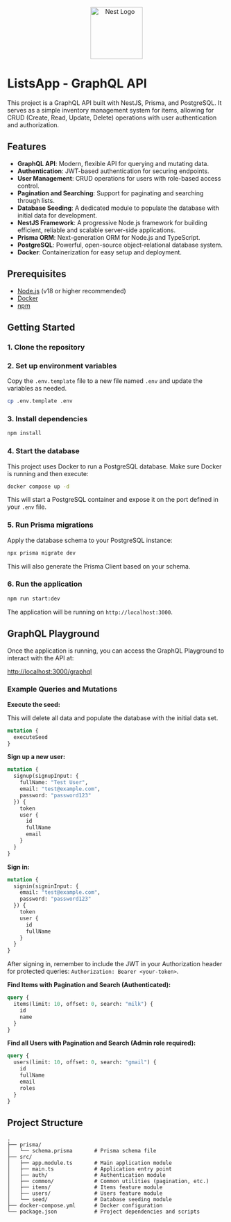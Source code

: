 <p align="center">
  <a href="http://nestjs.com/" target="blank"><img src="https://nestjs.com/img/logo-small.svg" width="120" alt="Nest Logo" /></a>
</p>

# ListsApp - GraphQL API

This project is a GraphQL API built with NestJS, Prisma, and PostgreSQL. It serves as a simple inventory management system for items, allowing for CRUD (Create, Read, Update, Delete) operations with user authentication and authorization.

## Features

- **GraphQL API**: Modern, flexible API for querying and mutating data.
- **Authentication**: JWT-based authentication for securing endpoints.
- **User Management**: CRUD operations for users with role-based access control.
- **Pagination and Searching**: Support for paginating and searching through lists.
- **Database Seeding**: A dedicated module to populate the database with initial data for development.
- **NestJS Framework**: A progressive Node.js framework for building efficient, reliable and scalable server-side applications.
- **Prisma ORM**: Next-generation ORM for Node.js and TypeScript.
- **PostgreSQL**: Powerful, open-source object-relational database system.
- **Docker**: Containerization for easy setup and deployment.

## Prerequisites

- [Node.js](https://nodejs.org/en/) (v18 or higher recommended)
- [Docker](https://www.docker.com/products/docker-desktop/)
- [npm](https://www.npmjs.com/)

## Getting Started

### 1. Clone the repository

### 2. Set up environment variables

Copy the `.env.template` file to a new file named `.env` and update the variables as needed.

```bash
cp .env.template .env
```

### 3. Install dependencies

```bash
npm install
```

### 4. Start the database

This project uses Docker to run a PostgreSQL database. Make sure Docker is running and then execute:

```bash
docker compose up -d
```

This will start a PostgreSQL container and expose it on the port defined in your `.env` file.

### 5. Run Prisma migrations

Apply the database schema to your PostgreSQL instance:

```bash
npx prisma migrate dev
```

This will also generate the Prisma Client based on your schema.

### 6. Run the application

```bash
npm run start:dev
```

The application will be running on `http://localhost:3000`.

## GraphQL Playground

Once the application is running, you can access the GraphQL Playground to interact with the API at:

[http://localhost:3000/graphql](http://localhost:3000/graphql)

### Example Queries and Mutations

**Execute the seed:**

This will delete all data and populate the database with the initial data set.

```graphql
mutation {
  executeSeed
}
```

**Sign up a new user:**

```graphql
mutation {
  signup(signupInput: {
    fullName: "Test User",
    email: "test@example.com",
    password: "password123"
  }) {
    token
    user {
      id
      fullName
      email
    }
  }
}
```

**Sign in:**

```graphql
mutation {
  signin(signinInput: {
    email: "test@example.com",
    password: "password123"
  }) {
    token
    user {
      id
      fullName
    }
  }
}
```

After signing in, remember to include the JWT in your Authorization header for protected queries: `Authorization: Bearer <your-token>`.

**Find Items with Pagination and Search (Authenticated):**

```graphql
query {
  items(limit: 10, offset: 0, search: "milk") {
    id
    name
  }
}
```

**Find all Users with Pagination and Search (Admin role required):**

```graphql
query {
  users(limit: 10, offset: 0, search: "gmail") {
    id
    fullName
    email
    roles
  }
}
```

## Project Structure

```
.
├── prisma/
│   └── schema.prisma       # Prisma schema file
├── src/
│   ├── app.module.ts       # Main application module
│   ├── main.ts             # Application entry point
│   ├── auth/               # Authentication module
│   ├── common/             # Common utilities (pagination, etc.)
│   ├── items/              # Items feature module
│   ├── users/              # Users feature module
│   └── seed/               # Database seeding module
├── docker-compose.yml      # Docker configuration
└── package.json            # Project dependencies and scripts
```
